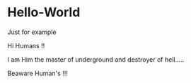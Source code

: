 # Hello-World
Just for example

Hi Humans !!

I am Him the master of underground and destroyer of hell.....

Beaware Human's !!!
